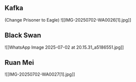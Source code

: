 ## Kafka

(Change Prisoner to Eagle)
![[IMG-20250702-WA0026[1].jpg]]

## Black Swan

![[WhatsApp Image 2025-07-02 at 20.15.31_a5186551.jpg]]

## Ruan Mei

![[IMG-20250702-WA0027[1].jpg]]